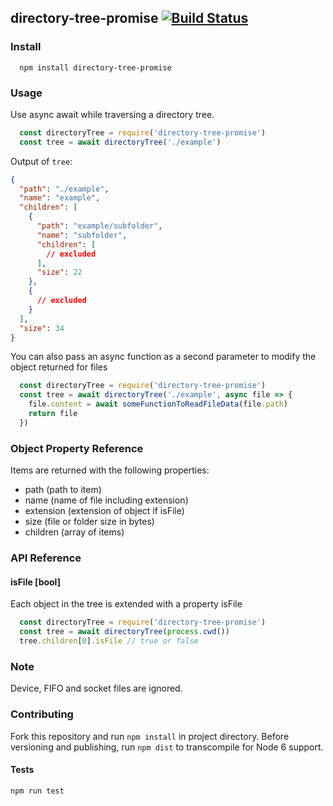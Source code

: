 ## directory-tree-promise [![Build Status](https://travis-ci.org/dannav/directory-tree-promise.svg?branch=master)](https://travis-ci.org/dannav/directory-tree-promise)

### Install

```
  npm install directory-tree-promise
```

### Usage

Use async await while traversing a directory tree.

```js
  const directoryTree = require('directory-tree-promise')
  const tree = await directoryTree('./example')
```

Output of `tree`:

```json
{
  "path": "./example",
  "name": "example",
  "children": [
    {
      "path": "example/subfolder",
      "name": "subfolder",
      "children": [
        // excluded
      ],
      "size": 22
    },
    {
      // excluded
    }
  ],
  "size": 34
}
```

You can also pass an async function as a second parameter to modify the object returned for files

```js
  const directoryTree = require('directory-tree-promise')
  const tree = await directoryTree('./example', async file => {
    file.content = await someFunctionToReadFileData(file.path)
    return file
  })
```

### Object Property Reference

Items are returned with the following properties:

- path (path to item)
- name (name of file including extension)
- extension (extension of object if isFile)
- size (file or folder size in bytes)
- children (array of items)

### API Reference

#### isFile [bool]

Each object in the tree is extended with a property isFile

```js
  const directoryTree = require('directory-tree-promise')
  const tree = await directoryTree(process.cwd())
  tree.children[0].isFile // true or false
```

### Note

Device, FIFO and socket files are ignored.

### Contributing

Fork this repository and run `npm install` in project directory. Before versioning and publishing, run `npm dist` to transcompile for Node 6 support.

#### Tests

`npm run test`
